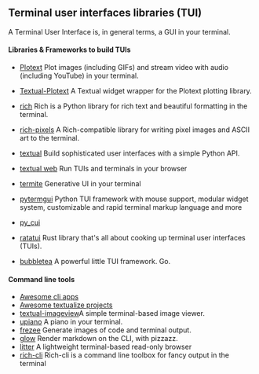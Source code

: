 
## Terminal user interfaces libraries (TUI)

A Terminal User Interface is, in general terms, a GUI in your terminal.

#### Libraries & Frameworks to build TUIs 
- [Plotext](https://github.com/piccolomo/plotext) Plot images (including GIFs) and stream video with audio (including YouTube) in your terminal.
- [Textual-Plotext](https://pypi.org/project/textual-plotext/) A Textual widget wrapper for the Plotext plotting library.

- [rich](https://github.com/Textualize/rich) Rich is a Python library for rich text and beautiful formatting in the terminal.
- [rich-pixels](https://github.com/darrenburns/rich-pixels) A Rich-compatible library for writing pixel images and ASCII art to the terminal.
- [textual](https://github.com/Textualize/textual)  Build sophisticated user interfaces with a simple Python API. 
- [textual web](https://github.com/Textualize/textual-web) Run TUIs and terminals in your browser
- [termite](https://github.com/shobrook/termite) Generative UI in your terminal  
- [pytermgui](https://github.com/bczsalba/pytermgui) Python TUI framework with mouse support, modular widget system, customizable and rapid terminal markup language and more
- [py_cui](https://github.com/jwlodek/py_cui)
- [ratatui](https://github.com/ratatui/) Rust library that's all about cooking up terminal user interfaces (TUIs). 
- [bubbletea](https://github.com/charmbracelet/bubbletea) A powerful little TUI framework. Go.

#### Command line tools

- [Awesome cli apps](https://github.com/toolleeo/awesome-cli-apps-in-a-csv)
- [Awesome textualize projects](https://github.com/oleksis/awesome-textualize-projects)
- [textual-imageview](https://github.com/adamviola/textual-imageview)A simple terminal-based image viewer.
- [upiano](https://github.com/eliasdorneles/upiano) A piano in your terminal.
- [frezee](https://github.com/charmbracelet/freeze) Generate images of code and terminal output.
- [glow](https://github.com/charmbracelet/glow) Render markdown on the CLI, with pizzazz.
- [litter](https://github.com/tuxcanfly/litter) A lightweight terminal-based read-only browser
- [rich-cli](https://github.com/textualize/rich-cli) Rich-cli is a command line toolbox for fancy output in the terminal



